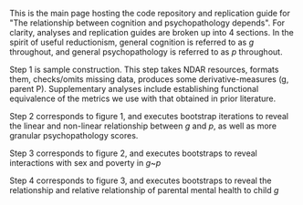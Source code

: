 This is the main page hosting the code repository and replication guide for "The relationship between cognition and psychopathology depends". For clarity, analyses and replication guides are broken up into 4 sections. In the spirit of useful reductionism, general cognition is referred to as *g* throughout, and general psychopathology is referred to as *p* throughout. 

Step 1 is sample construction. This step takes NDAR resources, formats them, checks/omits missing data, produces some derivative-measures (g, parent P). Supplementary analyses include establishing functional equivalence of the metrics we use with that obtained in prior literature.

Step 2 corresponds to figure 1, and executes bootstrap iterations to reveal the linear and non-linear relationship between *g* and *p*, as well as more granular psychopathology scores. 

Step 3 corresponds to figure 2, and executes bootstraps to reveal interactions with sex and poverty in *g*~*p*

Step 4 corresponds to figure 3, and executes bootstraps to reveal the relationship and relative relationship of parental mental health to child *g*
